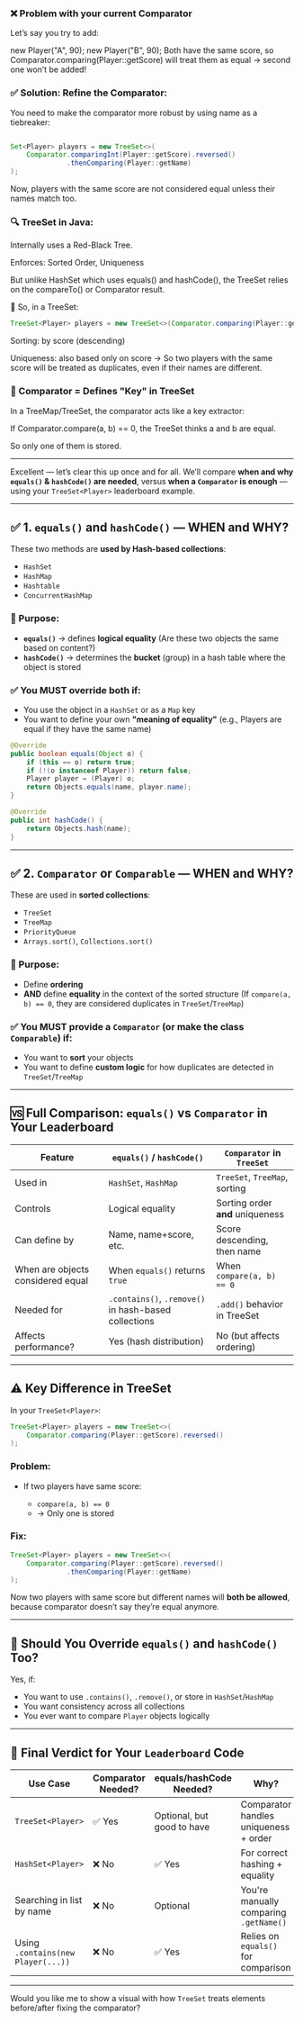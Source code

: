 ### ❌ Problem with your current Comparator
Let’s say you try to add:

new Player("A", 90);
new Player("B", 90);
Both have the same score, so Comparator.comparing(Player::getScore) will treat them as equal → second one won’t be added!

### ✅ Solution: Refine the Comparator:
You need to make the comparator more robust by using name as a tiebreaker:

```java

Set<Player> players = new TreeSet<>(
    Comparator.comparingInt(Player::getScore).reversed()
              .thenComparing(Player::getName)
);
```

Now, players with the same score are not considered equal unless their names match too.

### 🔍 TreeSet in Java:
Internally uses a Red-Black Tree.

Enforces: Sorted Order, Uniqueness

But unlike HashSet which uses equals() and hashCode(), the TreeSet relies on the compareTo() or Comparator result.

📌 So, in a TreeSet<Player>:
```java
TreeSet<Player> players = new TreeSet<>(Comparator.comparing(Player::getScore).reversed());
```

Sorting: by score (descending)

Uniqueness: also based only on score
→ So two players with the same score will be treated as duplicates, even if their names are different.

 ### 🧠 Comparator = Defines "Key" in TreeSet
In a TreeMap/TreeSet, the comparator acts like a key extractor:

If Comparator.compare(a, b) == 0, the TreeSet thinks a and b are equal.

So only one of them is stored.

---------------------------------------------------
Excellent — let’s clear this up once and for all. We’ll compare **when and why `equals()` & `hashCode()` are needed**, versus **when a `Comparator` is enough** — using your `TreeSet<Player>` leaderboard example.

---

## ✅ 1. `equals()` and `hashCode()` — WHEN and WHY?

These two methods are **used by Hash-based collections**:

* `HashSet`
* `HashMap`
* `Hashtable`
* `ConcurrentHashMap`

### 🔑 Purpose:

* **`equals()`** → defines **logical equality** (Are these two objects the same based on content?)
* **`hashCode()`** → determines the **bucket** (group) in a hash table where the object is stored

### ✅ You MUST override both if:

* You use the object in a `HashSet` or as a `Map` key
* You want to define your own **"meaning of equality"** (e.g., Players are equal if they have the same name)

```java
@Override
public boolean equals(Object o) {
    if (this == o) return true;
    if (!(o instanceof Player)) return false;
    Player player = (Player) o;
    return Objects.equals(name, player.name);
}

@Override
public int hashCode() {
    return Objects.hash(name);
}
```

---

## ✅ 2. `Comparator` or `Comparable` — WHEN and WHY?

These are used in **sorted collections**:

* `TreeSet`
* `TreeMap`
* `PriorityQueue`
* `Arrays.sort()`, `Collections.sort()`

### 🔑 Purpose:

* Define **ordering**
* **AND** define **equality** in the context of the sorted structure
  (If `compare(a, b) == 0`, they are considered duplicates in `TreeSet`/`TreeMap`)

### ✅ You MUST provide a `Comparator` (or make the class `Comparable`) if:

* You want to **sort** your objects
* You want to define **custom logic** for how duplicates are detected in `TreeSet`/`TreeMap`

---

## 🆚 Full Comparison: `equals()` vs `Comparator` in Your Leaderboard

| Feature                           | `equals()` / `hashCode()`                            | `Comparator` in `TreeSet`        |
| --------------------------------- | ---------------------------------------------------- | -------------------------------- |
| Used in                           | `HashSet`, `HashMap`                                 | `TreeSet`, `TreeMap`, sorting    |
| Controls                          | Logical equality                                     | Sorting order **and** uniqueness |
| Can define by                     | Name, name+score, etc.                               | Score descending, then name      |
| When are objects considered equal | When `equals()` returns `true`                       | When `compare(a, b) == 0`        |
| Needed for                        | `.contains()`, `.remove()` in hash-based collections | `.add()` behavior in TreeSet     |
| Affects performance?              | Yes (hash distribution)                              | No (but affects ordering)        |

---

## ⚠️ Key Difference in TreeSet

In your `TreeSet<Player>`:

```java
TreeSet<Player> players = new TreeSet<>(
    Comparator.comparing(Player::getScore).reversed()
);
```

### Problem:

* If two players have same score:

  * `compare(a, b) == 0`
  * → Only one is stored

### Fix:

```java
TreeSet<Player> players = new TreeSet<>(
    Comparator.comparing(Player::getScore).reversed()
              .thenComparing(Player::getName)
);
```

Now two players with same score but different names will **both be allowed**, because comparator doesn’t say they’re equal anymore.

---

## 🧠 Should You Override `equals()` and `hashCode()` Too?

Yes, if:

* You want to use `.contains()`, `.remove()`, or store in `HashSet`/`HashMap`
* You want consistency across all collections
* You ever want to compare `Player` objects logically

---

## 🎯 Final Verdict for Your `Leaderboard` Code

| Use Case                           | Comparator Needed? | equals/hashCode Needed?    | Why?                                   |
| ---------------------------------- | ------------------ | -------------------------- | -------------------------------------- |
| `TreeSet<Player>`                  | ✅ Yes              | Optional, but good to have | Comparator handles uniqueness + order  |
| `HashSet<Player>`                  | ❌ No               | ✅ Yes                      | For correct hashing + equality         |
| Searching in list by name          | ❌ No               | Optional                   | You're manually comparing `.getName()` |
| Using `.contains(new Player(...))` | ❌ No               | ✅ Yes                      | Relies on `equals()` for comparison    |

---

Would you like me to show a visual with how `TreeSet` treats elements before/after fixing the comparator?
